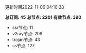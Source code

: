 更新时间2022-11-06 04:16:28

**总订阅: 45**
**总节点: 2201**
**有效节点: 390**
- ssr节点: 11
- v2ray节点: 209
- trojan节点: 43
- ss节点: 127

